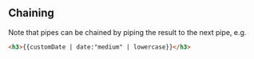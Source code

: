 ## Chaining

Note that pipes can be chained by piping the result to the next pipe, e.g.

```html
<h3>{{customDate | date:"medium" | lowercase}}</h3>
```
